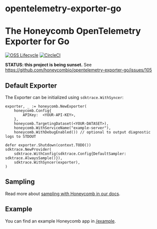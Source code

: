 # opentelemetry-exporter-go

# The Honeycomb OpenTelemetry Exporter for Go

[![OSS Lifecycle](https://img.shields.io/osslifecycle/honeycombio/opentelemetry-exporter-go)](https://github.com/honeycombio/home/blob/main/honeycomb-oss-lifecycle-and-practices.md)
[![CircleCI](https://circleci.com/gh/honeycombio/opentelemetry-exporter-go.svg?style=svg)](https://circleci.com/gh/honeycombio/opentelemetry-exporter-go)

**STATUS: this project is being sunset.** See https://github.com/honeycombio/opentelemetry-exporter-go/issues/105

## Default Exporter

The Exporter can be initialized using `sdktrace.WithSyncer`:

```golang
exporter, _ := honeycomb.NewExporter(
	honeycomb.Config{
		APIKey:  <YOUR-API-KEY>,
	},
	honeycomb.TargetingDataset(<YOUR-DATASET>),
	honeycomb.WithServiceName("example-server"),
	honeycomb.WithDebugEnabled()) // optional to output diagnostic logs to STDOUT

defer exporter.Shutdown(context.TODO())
sdktrace.NewProvider(
	sdktrace.WithConfig(sdktrace.Config{DefaultSampler: sdktrace.AlwaysSample()}),
	sdktrace.WithSyncer(exporter),
)
```

## Sampling

Read more about [sampling with Honeycomb in our docs](https://docs.honeycomb.io/working-with-your-data/tracing/sampling/).

## Example

You can find an example Honeycomb app in [/example](./example).
